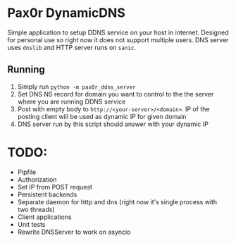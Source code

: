 # Pax0r DynamicDNS

Simple application to setup DDNS service on your host in internet. 
Designed for personal use so right now it does not support multiple users.
DNS server uses `dnslib` and HTTP server runs on `sanic`.

## Running

1. Simply run `python -m pax0r_ddns_server`
2. Set DNS NS record for domain you want to control to the the server where you are running DDNS service
3. Post with empty body to `http://<your-server>/<domain>`. IP of the posting client will be used as dynamic IP for given domain
4. DNS server run by this script should answer with your dynamic IP

# TODO:

- Pipfile
- Authorization
- Set IP from POST request
- Persistent backends
- Separate daemon for http and dns (right now it's single process with two threads)
- Client applications
- Unit tests
- Rewrite DNSServer to work on asyncio
